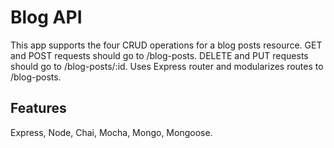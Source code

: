 # Blog API 
This app supports the four CRUD operations for a blog posts resource.
GET and POST requests should go to /blog-posts.
DELETE and PUT requests should go to /blog-posts/:id.
Uses Express router and modularizes routes to /blog-posts.

## Features
Express, Node, Chai, Mocha, Mongo, Mongoose.
